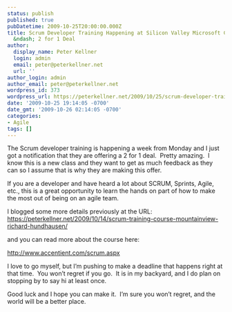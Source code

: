 ```yaml
---
status: publish
published: true
pubDatetime: 2009-10-25T20:00:00.000Z
title: Scrum Developer Training Happening at Silicon Valley Microsoft Campus 11/2-11/6
  &ndash; 2 for 1 Deal
author:
  display_name: Peter Kellner
  login: admin
  email: peter@peterkellner.net
  url: ''
author_login: admin
author_email: peter@peterkellner.net
wordpress_id: 373
wordpress_url: https://peterkellner.net/2009/10/25/scrum-developer-training-mountainview-ca/
date: '2009-10-25 19:14:05 -0700'
date_gmt: '2009-10-26 02:14:05 -0700'
categories:
- Agile
tags: []
---
```

<p>The Scrum developer training is happening a week from Monday and I just got a notification that they are offering a 2 for 1 deal.&#160; Pretty amazing.&#160; I know this is a new class and they want to get as much feedback as they can so I assume that is why they are making this offer.</p>
<p>If you are a developer and have heard a lot about SCRUM, Sprints, Agile, etc., this is a great opportunity to learn the hands on part of how to make the most out of being on an agile team.</p>
<p>I blogged some more details previously at the URL:&#160; <a title="https://peterkellner.net/2009/10/14/scrum-training-course-mountainview-richard-hundhausen/" href="/2009/10/14/scrum-training-course-mountainview-richard-hundhausen/">https://peterkellner.net/2009/10/14/scrum-training-course-mountainview-richard-hundhausen/</a></p>
<p>and you can read more about the course here:</p>
<p> <!--more-->
<p><a title="http://www.accentient.com/scrum.aspx" href="http://www.accentient.com/scrum.aspx">http://www.accentient.com/scrum.aspx</a></p>
<p>I love to go myself, but I’m pushing to make a deadline that happens right at that time.&#160; You won’t regret if you go.&#160; It is in my backyard, and I do plan on stopping by to say hi at least once.</p>
<p>Good luck and I hope you can make it.&#160; I’m sure you won’t regret, and the world will be a better place.</p>
